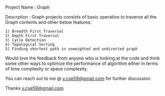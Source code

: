 Project Name : Graph

Descrption : Graph projects consists of basic operation to traverse all the Graph contents and other below features:

    1) Breadth First Traversal
    2) Depth First Traversal
    3) Cycle Detection
    4) Topological Sorting
    5) Finding shortest path in unweighted and undirected graph

Would love the feedback from anyone who is looking at the code and think some other ways to optimize the performance
of algorithm either in terms of time complexity or space complexity.

You can reach out to me @ v.cse59@gmail.com for further discussion.

Thanks
v.cse59@gmail.com
